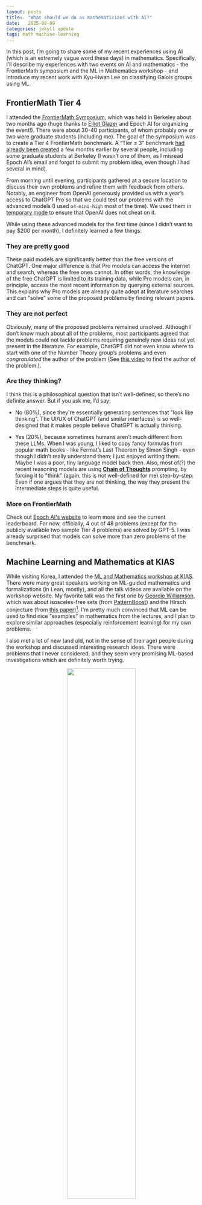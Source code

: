 ```yaml
---
layout: posts
title:  "What should we do as mathematicians with AI?"
date:   2025-08-09
categories: jekyll update
tags: math machine-learning
---
```


In this post, I’m going to share some of my recent experiences using AI (which is an extremely vague word these days) in mathematics.
Specifically, I’ll describe my experiences with two events on AI and mathematics - the FrontierMath symposium and the ML in Mathematics workshop - and introduce my recent work with Kyu-Hwan Lee on classifying Galois groups using ML.

## FrontierMath Tier 4

I attended the [FrontierMath Symposium](https://frontiermath-symposium.epoch.ai/), which was held in Berkeley about two months ago (huge thanks to [Elliot Glazer](https://x.com/ElliotGlazer) and Epoch AI for organizing the event!). There were about 30-40 participants, of whom probably one or two were graduate students (including me). The goal of the symposium was to create a Tier 4 FrontierMath benchmark. A “Tier $\le$ 3” benchmark [had already been created](https://arxiv.org/abs/2411.04872) a few months earlier by several people, including some graduate students at Berkeley (I wasn’t one of them, as I misread Epoch AI’s email and forgot to submit my problem idea, even though I had several in mind).

From morning until evening, participants gathered at a secure location to discuss their own problems and refine them with feedback from others. Notably, an engineer from OpenAI generously provided us with a year’s access to ChatGPT Pro so that we could test our problems with the advanced models (I used `o4-mini-high` most of the time). We used them in [temporary mode](https://help.openai.com/en/articles/8914046-temporary-chat-faq) to ensure that OpenAI does not cheat on it.

While using these advanced models for the first time (since I didn’t want to pay $200 per month), I definitely learned a few things:

### They are pretty good

These paid models are significantly better than the free versions of ChatGPT. One major difference is that Pro models can access the internet and search, whereas the free ones cannot. In other words, the knowledge of the free ChatGPT is limited to its training data, while Pro models can, in principle, access the most recent information by querying external sources. This explains why Pro models are already quite adept at literature searches and can "solve" some of the proposed problems by finding relevant papers.

### They are not perfect

Obviously, many of the proposed problems remained unsolved. Although I don’t know much about all of the problems, most participants agreed that the models could not tackle problems requiring genuinely new ideas not yet present in the literature. For example, ChatGPT did not even know where to start with one of the Number Theory group’s problems and even *congratulated* the author of the problem (See [this video](https://youtu.be/ALH54xxDOAA?si=9_7bPX8OGQV2jlxm) to find the author of the problem.).


### Are they thinking?

I think this is a philosophical question that isn’t well-defined, so there’s no definite answer. But if you ask me, I’d say:

- No (80%), since they're essentially generating sentences that "look like thinking". The UI/UX of ChatGPT (and similar interfaces) is so well-designed that it makes people believe ChatGPT is actually thinking.

- Yes (20%), because sometimes humans aren’t much different from these LLMs. When I was young, I liked to copy fancy formulas from popular math books - like Fermat’s Last Theorem by Simon Singh - even though I didn’t really understand them; I just enjoyed writing them. Maybe I was a poor, tiny language model back then.
Also, most of(?) the recent reasoning models are using **[Chain of Thoughts](https://proceedings.neurips.cc/paper/2022/hash/9d5609613524ecf4f15af0f7b31abca4-Abstract-Conference.html)** prompting, by forcing it to "think" (again, this is not well-defined for me) step-by-step. Even if one argues that they are not thinking, the way they present the intermediate steps is quite useful.


### More on FrontierMath

Check out [Epoch AI's website](https://epoch.ai/frontiermath) to learn more and see the current leaderboard.
For now, officially, 4 out of 48 problems (except for the publicly available two sample Tier 4 problems) are solved by GPT-5.
I was already surprised that models can solve more than zero problems of the benchmark.


## Machine Learning and Mathematics at KIAS

While visiting Korea, I attended the [ML and Mathematics workshop at KIAS](http://events.kias.re.kr/h/MLM2025/?pageNo=5840).
There were many great speakers working on ML-guided mathematics and formalizations (in Lean, mostly), and all the talk videos are available on the workshop website.
My favorite talk was the first one by [Geordie Williamson](https://www.maths.usyd.edu.au/u/geordie/), which was about isosceles-free sets (from [PatternBoost](https://arxiv.org/abs/2411.00566)) and the Hirsch conjecture (from [this paper](https://arxiv.org/abs/2502.05199))[^1].
I'm pretty much convinced that ML can be used to find nice "examples" in mathematics from the lectures, and I plan to explore similar approaches (especially reinforcement learning) for my own problems.

I also met a lot of new (and old, not in the sense of their age) people during the workshop and discussed interesting research ideas.
There were problems that I never considered, and they seem very promising ML-based investigations which are definitely worth trying.


<p align="center">
<img src="/assets/images/KIAS-MLM.jpg" style="width:60%">
</p>


## Using ML in my own research (Learning Galois group of number fields)


After returning from the workshop, I finally finished the paper that I had been working on with Professor [Kyu-Hwan Lee](https://khlee-math.github.io/). A previous paper by He, Lee, and Oliver used logistic regression and decision tree models to classify Galois groups (and other invariants such as degree or class numbers), finding that the models could predict with high accuracy. Our paper explains *why* they work well, by interpreting the trained models.

The most interesting case involved degree-9 extensions. If we restrict our attention to Galois extensions, there are two possible Galois groups: $\mathbb{Z}/9\mathbb{Z}$ or $(\mathbb{Z}/3\mathbb{Z})^2$.
By using the first 1000 Dedekind zeta coefficients (for each $n \ge 1$, $a_n$ is the number of integral ideals $\mathfrak{a} \subseteq \mathcal{O}\_K$ of index $n$), the decision tree model achieved 100%(!) accuracy on a test set[^2] for distinguishing between two groups.
Especially, it is very easy to guess what the model is actually doing:


<p align="center">
<img src="/assets/images/nonic-dt.png" style="width:60%">
<figcaption align="center">Trained decision tree model on degree 9 Galois number fields. Here $C_n$ denotes the cyclic group of order $n$.</figcaption>
</p>

We found that the model only uses *three* coefficients out of 1000 - 1000, 343, and 27 - all of which are perfect cubes!
More precisely, it predicts a Galois group to be $\mathbb{Z} / 9\mathbb{Z}$ if $a_{m^3} = 0$ for some $m \ge 1$.
It turns out that this criterion holds for any degree 9 Galois extension, which was previously unknown (a similar result holds for any Galois extensions of degree $\ell^2$ for prime $\ell$).
We also studied Galois extensions of degree 4, 6, 8, and 10, observing and proving additional interesting results by interpreting the ML models.


### Use cases of ChatGPTs 

There are at least two ways in which ChatGPT proved useful while writing the paper.

1. **Literature search.** It’s very good at locating papers and references. I asked for the statements of theorems that were likely known but that I hadn’t seen before, and it correctly provided the references.
You definitely need the `Search` option for this.

2. **Code generation.** I needed LaTeX figures for the decision tree models and initially spent a lot of time drawing them one by one using the forest package. I realized I could ask ChatGPT to write Python code that generates the appropriate LaTeX code for the decision trees, which worked almost perfectly. Although I had to make a few follow-up requests to fix minor issues (such as escaping backslashes in the generated text), it handled them easily. You can view the chat history [here](https://chatgpt.com/share/684b17ac-47dc-800b-b737-504123fb6ca6) with `o4-mini-high`.


## What should I (we?) do in the present and future as a mathematician

I hope my experiences have convinced you that AI can assist mathematical research in several ways: finding new (counter)examples, locating relevant papers, writing supplementary code, and more. As a concluding remark, I share my thoughts on how I plan to use AI in my future research.

- Again, LLMs can serve as powerful, flexible search engines far beyond simple web searches. I will continue to use them to locate the papers I need so that I don’t waste time reproving known results. However, LLMs still suffer from hallucinations, which are nearly impossible to eliminate completely. Therefore, it’s crucial to carefully check any answers or cited references and verify the information before trusting it. That is definitely human's work (at least for now, until we get formally verified LLM).

- They can do "boring" things for you. You can ask the models to do not-fun part of your research, something you can definitely do yourself but you don't want to do, so that you can focus on the fun part. Again, you need to check carefully if they give correct answers or bullshits.

    For example, I had to do some tedious elementary computations with trigonometric series for my paper I just finished, such as computing the sum $\sum_{k=1}^{n} a^k \sin(k x)$. This can be done by using Euler's formula and geometric series, but I may need to spend 5 minutes of my life. I can also try to google it to make sure that my computation is correct, which may need an additional 5 minutes of my life. Instead, I asked this to `o3-pro`, and it gave me a formula. I'm pretty sure that this is recorded in a reference and probably it just copy-and-pasted the knowledge, but it can provide a reference and at least I can believe it. Although `o3-pro` failed a lot for more complicated computations, `GPT-5 pro` successfully did the same calculation with much fewer attempts (FYI, the paper will be on arXiv soon).  

- One might ask an LLM to prove new theorems. This is clearly more difficult than searching for references, and LLMs struggle to produce proofs requiring genuinely novel ideas not present in the literature[^3]. However, I found them useful even when they produced incorrect jargon, because they often pointed me toward the right references. Moreover, completely wrong ideas can sometimes inspire new insights; it’s common to get fresh ideas from discussions with mathematicians in other fields.

- Not all AI tools are LLMs. There are many examples where (non-LLM) AI has helped mathematicians find new (extremal) examples or discover relations among mathematical objects previously unknown. For the former, reinforcement learning has shown success; for the latter, interpretability is key. Ideally, humans identify new patterns in the examples and relations generated by AI models, leading to the development of new theory.

- It is clear that they are growing very fast. There are already 3-4 models claiming gold medals on this year's IMO, and I also have some other examples that I have not mentioned in this post, where LLMs can actually solve easy but still nontrivial research problems completely. If this continues and eventually whatever AI solves a very hard open problem in mathematics, should we all quit math? My own answer is no. What I expect is that the AI will definitely contribute to solving some hard open problems, but it would be a collaboration between humans and AIs, not solely an AI's work instead. I guess this is one possible future of AI in mathematics (which is already happening in some sense).

- Since the advent of AlphaGo, Go players have begun studying the game based on AI’s moves. Of course, it has now become nearly impossible for humans to beat AI in Go, but I believe this situation has both advantages and disadvantages. AI is designed to make moves that maximize the probability of winning in Go, but it may no longer retain the artistic aspects that the game once had. (In fact, Lee Sedol retired from professional Go after his match with AlphaGo, and he mentioned in an interview that it was partly for such a reason.)

    Similarly, if mathematical AI develops, it will ultimately be trained to return correct proofs as its highest goal — but in mathematics, producing a proof itself may not always be the only objective. Personally, I believe mathematical proofs can also be viewed as a form of art, and if AI is trained solely with the goal of finding the right answer, such “artistic” proofs may actually become harder to find.
    Just like how images generated by generative AI can sometimes evoke the uncanny valley, there is a good chance that proofs produced by a mathematical AI might not ultimately be the “Proofs from the Book” we truly desire. From this perspective, “human-scented proofs” will continue to be in demand. 

[^1]: There was one more problem about knot theory, which seems to be an in-progress work and not published yet.

[^2]: We also proved that there are infinitely many nonic Galois extensions that will be classified incorrectly under the tree above. But the discriminant of such fields is probably huge and does not appear in LMFDB.

[^3]: Again, this is not a well-defined claim, since it is hard to say what is a "new idea". Almost all - probably all - ideas of mathematics are built upon the ideas from the past, so one can claim that all mathematics can be interpolated from the known results. However, some of the pioneering works are definitely based on "novel" ideas that have not appeared before.
